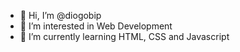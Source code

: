 - 👋 Hi, I’m @diogobip
- 👀 I’m interested in Web Development
- 🌱 I’m currently learning HTML, CSS and Javascript

<!---
diogobip/diogobip is a ✨ special ✨ repository because its `README.md` (this file) appears on your GitHub profile.
You can click the Preview link to take a look at your changes.
--->
